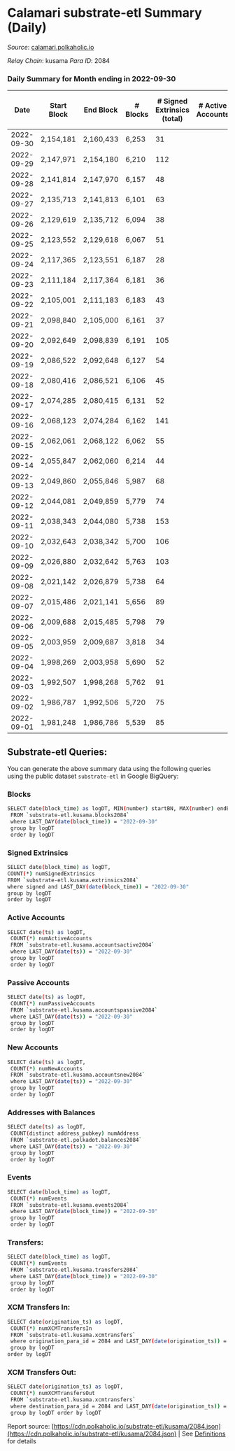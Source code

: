 # Calamari substrate-etl Summary (Daily)

_Source_: [calamari.polkaholic.io](https://calamari.polkaholic.io)

*Relay Chain*: kusama
*Para ID*: 2084



### Daily Summary for Month ending in 2022-09-30


| Date | Start Block | End Block | # Blocks | # Signed Extrinsics (total) | # Active Accounts | # Passive | # New | # Addresses with Balances | # Events | # Transfers | # XCM Transfers In | # XCM Transfers Out | Issues | 
| ---- | ----------- | --------- | -------- | --------------------------- | ----------------- | --------- | ----- | ------------------------- | -------- | ----------- | ------------------ | ------------------- | ------ |
| 2022-09-30 | 2,154,181 | 2,160,433 | 6,253 | 31 |  |  |  | 26,650 | 18,990 | 16 ($4,319.47) | 1 ($32.26) | 1 ($102.16) |  |
| 2022-09-29 | 2,147,971 | 2,154,180 | 6,210 | 112 |  |  |  |  | 19,467 | 50 ($41,221.17) | 6 ($455.49) | 5 ($1,106.74) |  |
| 2022-09-28 | 2,141,814 | 2,147,970 | 6,157 | 48 |  |  |  |  | 18,819 | 38 ($56,869.37) | 1 ($8.17) |   |  |
| 2022-09-27 | 2,135,713 | 2,141,813 | 6,101 | 63 |  |  |  |  | 18,771 | 36 ($13,948.65) | 2 ($52.90) | 4 ($123.75) |  |
| 2022-09-26 | 2,129,619 | 2,135,712 | 6,094 | 38 |  |  |  |  | 18,579 | 28 ($11,129.93) | 2 ($27.56) | 4 ($130.62) |  |
| 2022-09-25 | 2,123,552 | 2,129,618 | 6,067 | 51 |  |  |  |  | 18,578 | 37 ($5,512.88) |   | 4 ($95.37) |  |
| 2022-09-24 | 2,117,365 | 2,123,551 | 6,187 | 28 |  |  |  |  | 18,778 | 17 ($10,481.59) | 1 ($31.17) | 4 ($65.70) |  |
| 2022-09-23 | 2,111,184 | 2,117,364 | 6,181 | 36 |  |  |  |  | 18,825 | 25 ($5,036.66) | 4 ($274.98) | 1 ($0.14) |  |
| 2022-09-22 | 2,105,001 | 2,111,183 | 6,183 | 43 |  |  |  |  | 18,868 | 24 ($8,283.30) | 2 ($29.61) | 2 ($33.28) |  |
| 2022-09-21 | 2,098,840 | 2,105,000 | 6,161 | 37 |  |  |  |  | 18,760 | 29 ($7,163.09) | 2 ($61.02) | 1 ($85.42) |  |
| 2022-09-20 | 2,092,649 | 2,098,839 | 6,191 | 105 |  |  |  |  | 19,354 | 44 ($12,481.69) | 1 ($28.03) | 12 ($706.76) |  |
| 2022-09-19 | 2,086,522 | 2,092,648 | 6,127 | 54 |  |  |  |  | 18,788 | 40 ($34,028.37) | 3 ($1,296.23) | 2 ($6.36) |  |
| 2022-09-18 | 2,080,416 | 2,086,521 | 6,106 | 45 |  |  |  |  | 18,667 | 34 ($9,290.08) | 3 ($77.53) | 3 ($811.19) |  |
| 2022-09-17 | 2,074,285 | 2,080,415 | 6,131 | 52 |  |  |  |  | 18,780 | 35 ($21,714.28) |   | 5 ($630.05) |  |
| 2022-09-16 | 2,068,123 | 2,074,284 | 6,162 | 141 |  |  |  |  | 19,591 | 112 ($71,733.41) | 17 ($2,692.55) | 15 ($1,347.17) |  |
| 2022-09-15 | 2,062,061 | 2,068,122 | 6,062 | 55 |  |  |  |  | 18,583 | 42 ($1,812.92) | 2 ($33.71) |   |  |
| 2022-09-14 | 2,055,847 | 2,062,060 | 6,214 | 44 |  |  |  | 26,602 | 18,974 | 30 ($1,879.02) | 5 ($84.28) | 1 ($26.49) |  |
| 2022-09-13 | 2,049,860 | 2,055,846 | 5,987 | 68 |  |  |  |  | 18,501 | 47 ($14,155.20) | 6 ($587.11) | 10 ($2,984.44) |  |
| 2022-09-12 | 2,044,081 | 2,049,859 | 5,779 | 74 |  |  |  | 26,594 | 17,940 | 60 ($2,295.49) | 22 ($379.40) | 2 ($269.15) |  |
| 2022-09-11 | 2,038,343 | 2,044,080 | 5,738 | 153 |  |  |  |  | 18,349 | 79 ($21,769.07) |   | 1 ($252.81) |  |
| 2022-09-10 | 2,032,643 | 2,038,342 | 5,700 | 106 |  |  |  |  | 17,912 | 73 ($237,492.77) |   | 17 ($1,695.63) |  |
| 2022-09-09 | 2,026,880 | 2,032,642 | 5,763 | 103 |  |  |  |  | 18,010 | 63 ($431,856.12) |   | 1 ($38.85) |  |
| 2022-09-08 | 2,021,142 | 2,026,879 | 5,738 | 64 |  |  |  | 26,640 | 17,705 | 38 ($216,271.09) | 6 ($587.05) | 5 ($77.20) |  |
| 2022-09-07 | 2,015,486 | 2,021,141 | 5,656 | 89 |  |  |  | 26,640 | 17,660 | 47 ($16,418.77) | 5 ($185.37) | 14 ($4,170.85) |  |
| 2022-09-06 | 2,009,688 | 2,015,485 | 5,798 | 79 |  |  |  | 26,635 | 18,025 | 37 ($230,779.48) | 3 ($297.76) | 19 ($2,471.48) |  |
| 2022-09-05 | 2,003,959 | 2,009,687 | 3,818 | 34 |  |  |  | 26,627 | 11,703 | 22 ($9,092.48) |   | 1 ($229.82) |  |
| 2022-09-04 | 1,998,269 | 2,003,958 | 5,690 | 52 |  |  |  | 26,625 | 17,483 | 16 ($201,453.56) |   | 15 ($3,629.17) |  |
| 2022-09-03 | 1,992,507 | 1,998,268 | 5,762 | 91 |  |  |  | 26,623 | 17,968 | 46 ($209,227.82) |   | 11 ($756.24) |  |
| 2022-09-02 | 1,986,787 | 1,992,506 | 5,720 | 75 |  |  |  | 26,616 | 17,730 | 53 ($210,990.68) | 1 ($33.74) | 5 ($634.71) |  |
| 2022-09-01 | 1,981,248 | 1,986,786 | 5,539 | 85 |  |  |  | 26,610 | 17,246 | 45 ($3,232.62) | 2 ($0.09) | 6 ($400.33) |  |

## Substrate-etl Queries:
You can generate the above summary data using the following queries using the public dataset `substrate-etl` in Google BigQuery:

### Blocks
```bash
SELECT date(block_time) as logDT, MIN(number) startBN, MAX(number) endBN, COUNT(*) numBlocks 
 FROM `substrate-etl.kusama.blocks2084`  
 where LAST_DAY(date(block_time)) = "2022-09-30" 
 group by logDT 
 order by logDT
```

### Signed Extrinsics
```bash
SELECT date(block_time) as logDT, 
COUNT(*) numSignedExtrinsics 
FROM `substrate-etl.kusama.extrinsics2084`  
where signed and LAST_DAY(date(block_time)) = "2022-09-30" 
group by logDT 
order by logDT
```

### Active Accounts
```bash
SELECT date(ts) as logDT, 
 COUNT(*) numActiveAccounts 
 FROM `substrate-etl.kusama.accountsactive2084` 
 where LAST_DAY(date(ts)) = "2022-09-30" 
 group by logDT 
 order by logDT
```

### Passive Accounts
```bash
SELECT date(ts) as logDT, 
 COUNT(*) numPassiveAccounts 
 FROM `substrate-etl.kusama.accountspassive2084` 
 where LAST_DAY(date(ts)) = "2022-09-30" 
 group by logDT 
 order by logDT
```

### New Accounts
```bash
SELECT date(ts) as logDT, 
 COUNT(*) numNewAccounts 
 FROM `substrate-etl.kusama.accountsnew2084` 
 where LAST_DAY(date(ts)) = "2022-09-30" 
 group by logDT
 order by logDT
```

### Addresses with Balances
```bash
SELECT date(ts) as logDT,
 COUNT(distinct address_pubkey) numAddress 
 FROM `substrate-etl.polkadot.balances2084` 
 where LAST_DAY(date(ts)) = "2022-09-30" 
 group by logDT 
 order by logDT
```

### Events
```bash
SELECT date(block_time) as logDT, 
 COUNT(*) numEvents 
 FROM `substrate-etl.kusama.events2084` 
 where LAST_DAY(date(block_time)) = "2022-09-30" 
 group by logDT 
 order by logDT
```

### Transfers:
```bash
SELECT date(block_time) as logDT, 
 COUNT(*) numEvents 
 FROM `substrate-etl.kusama.transfers2084` 
 where LAST_DAY(date(block_time)) = "2022-09-30" 
 group by logDT 
 order by logDT
```

### XCM Transfers In:
```bash
SELECT date(origination_ts) as logDT, 
 COUNT(*) numXCMTransfersIn 
 FROM `substrate-etl.kusama.xcmtransfers` 
 where origination_para_id = 2084 and LAST_DAY(date(origination_ts)) = "2022-09-30" 
 group by logDT 
order by logDT
```

### XCM Transfers Out:
```bash
SELECT date(origination_ts) as logDT, 
 COUNT(*) numXCMTransfersOut 
 FROM `substrate-etl.kusama.xcmtransfers` 
 where destination_para_id = 2084 and LAST_DAY(date(origination_ts)) = "2022-09-30" 
 group by logDT order by logDT
```


Report source: [https://cdn.polkaholic.io/substrate-etl/kusama/2084.json](https://cdn.polkaholic.io/substrate-etl/kusama/2084.json) | See [Definitions](/DEFINITIONS.md) for details
